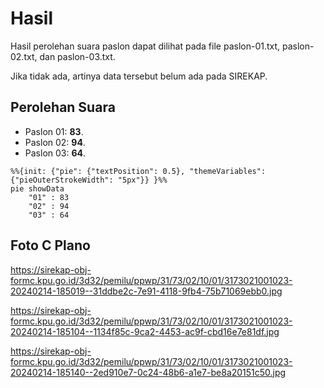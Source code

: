 # Hasil

Hasil perolehan suara paslon dapat dilihat pada file paslon-01.txt, paslon-02.txt, dan paslon-03.txt.

Jika tidak ada, artinya data tersebut belum ada pada SIREKAP.

## Perolehan Suara

 * Paslon 01: **83**.
 * Paslon 02: **94**.
 * Paslon 03: **64**.

```mermaid
%%{init: {"pie": {"textPosition": 0.5}, "themeVariables": {"pieOuterStrokeWidth": "5px"}} }%%
pie showData
    "01" : 83
    "02" : 94
    "03" : 64
```
## Foto C Plano

https://sirekap-obj-formc.kpu.go.id/3d32/pemilu/ppwp/31/73/02/10/01/3173021001023-20240214-185019--31ddbe2c-7e91-4118-9fb4-75b71069ebb0.jpg

https://sirekap-obj-formc.kpu.go.id/3d32/pemilu/ppwp/31/73/02/10/01/3173021001023-20240214-185104--1134f85c-9ca2-4453-ac9f-cbd16e7e81df.jpg

https://sirekap-obj-formc.kpu.go.id/3d32/pemilu/ppwp/31/73/02/10/01/3173021001023-20240214-185140--2ed910e7-0c24-48b6-a1e7-be8a20151c50.jpg
